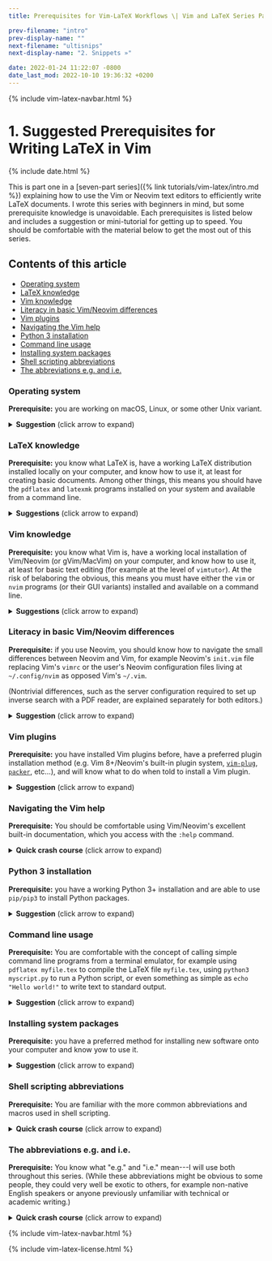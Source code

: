 ```yaml
---
title: Prerequisites for Vim-LaTeX Workflows \| Vim and LaTeX Series Part 1

prev-filename: "intro"
prev-display-name: ""
next-filename: "ultisnips"
next-display-name: "2. Snippets »"

date: 2022-01-24 11:22:07 -0800
date_last_mod: 2022-10-10 19:36:32 +0200
---
```


{% include vim-latex-navbar.html %}

# 1. Suggested Prerequisites for Writing LaTeX in Vim

{% include date.html %}

This is part one in a [seven-part series]({% link tutorials/vim-latex/intro.md %}) explaining how to use the Vim or Neovim text editors to efficiently write LaTeX documents.
I wrote this series with beginners in mind, but some prerequisite knowledge is unavoidable.
Each prerequisites is listed below and includes a suggestion or mini-tutorial for getting up to speed.
You should be comfortable with the material below to get the most out of this series.

## Contents of this article
<!-- vim-markdown-toc GFM -->

* [Operating system](#operating-system)
* [LaTeX knowledge](#latex-knowledge)
* [Vim knowledge](#vim-knowledge)
* [Literacy in basic Vim/Neovim differences](#literacy-in-basic-vimneovim-differences)
* [Vim plugins](#vim-plugins)
* [Navigating the Vim help](#navigating-the-vim-help)
* [Python 3 installation](#python-3-installation)
* [Command line usage](#command-line-usage)
* [Installing system packages](#installing-system-packages)
* [Shell scripting abbreviations](#shell-scripting-abbreviations)
* [The abbreviations e.g. and i.e.](#the-abbreviations-eg-and-ie)

<!-- vim-markdown-toc -->

### Operating system
**Prerequisite:** you are working on macOS, Linux, or some other Unix variant.

<details>
  <summary>
  <strong>Suggestion</strong> (click arrow to expand)
  </summary>
  <p>If you use Windows, I suggest you follow along with the series as is;
  you will still find plenty of helpful techniques and ideas, and if XYZ doesn't work as expected, search the Internet for “how to use XYZ Vim/LaTeX/shell feature on Windows”.
  I do not have formal experience with Windows and cannot offer advice at the level of detail required for this series, but there should be plenty of Windows users on the Internet more knowledgeable than I am who have figured out a solution or workaround.</p>

  <p>If you use some exotic flavor of Unix, I assume you know enough of what you are doing to adapt this series’s Linux-based suggestions to your platform.</p>

</details>

### LaTeX knowledge
**Prerequisite:** you know what LaTeX is, have a working LaTeX distribution installed locally on your computer, and know how to use it, at least for creating basic documents.
Among other things, this means you should have the `pdflatex` and `latexmk` programs installed on your system and available from a command line.

<details>
  <summary>
  <strong>Suggestions</strong> (click arrow to expand)
  </summary>
  <ul>
    <li>
      <p>See the <a href="https://www.latex-project.org/get/">LaTeX project’s official installation instructions</a> for installing LaTeX on various operating systems.</p>
    </li>
    <li>
      <p>I recommend the <a href="https://www.learnlatex.org/en/">tutorial at learnlatex.org</a> as a starting point for learning LaTeX.
    Another decent option, despite the clickbait title, is <a href="https://www.overleaf.com/learn/latex/Learn_LaTeX_in_30_minutes">Overleaf’s <em>Learn LaTeX in 30 minutes</em></a>.
      Note that you can find hundreds of other LaTeX guides on the Web, but this can be just as overwhelming as it is helpful.
      Be wary of poorly written or non-comprehensive tutorials, of which there are unfortunately plenty.
      The <a href="https://www.latex-project.org/help/links/">LaTeX project’s list of helpful links</a> is a good place to find high-quality documentation and tutorials.</p>
    </li>
  </ul>
</details>

### Vim knowledge
**Prerequisite:** you know what Vim is, have a working local installation of Vim/Neovim (or gVim/MacVim) on your computer, and know how to use it, at least for basic text editing (for example at the level of `vimtutor`).
At the risk of belaboring the obvious, this means you must have either the `vim` or `nvim` programs (or their GUI variants) installed and available on a command line.

<details>
  <summary>
  <strong>Suggestions</strong> (click arrow to expand)
  </summary>
  <ul>
    <li>Installation: Vim should come installed on most of the Unix-based systems this series is written for.
      Unfortunately the <a href="https://github.com/vim/vim#installation">official instructions for installing Vim</a> aren’t particularly inviting to beginners;
      for installation I suggest <a href="https://formulae.brew.sh/formula/vim">using Homebrew</a> on macOS or consulting your distribution’s package manager on Linux.</li>
    <li>
      <p>And here are the <a href="https://github.com/neovim/neovim/wiki/Installing-Neovim">official instructions for installing Neovim</a> (which are much friendlier to beginners than Vim’s instructions).
      <em>If you are choosing between Vim and Neovim specifically for the purpose of this series, I encourage you to choose Neovim</em>: connecting Neovim to your PDF reader will be easier because of Neovim’s implementation of the remote procedure call protocol.</p>
    </li>
    <li>To get started with Vim/Neovim, try the interactive Vim tutorial (usually called the “Vim tutor”) that ships with Vim.
  You access the Vim tutor differently depending on your choice of Vim and Neovim.
      <ul>
        <li>If you have Vim (or gVim or MacVim) installed: open a terminal emulator and enter <code class="language-plaintext highlighter-rouge">vimtutor</code>.</li>
        <li>If you have Neovim installed: open Neovim by typing <code class="language-plaintext highlighter-rouge">nvim</code> in a terminal.
  Then, from inside Neovim, type <code class="language-plaintext highlighter-rouge">:Tutor</code> and press the Enter key to open the Vim tutor.</li>
      </ul>

      <p>After (or in place of) the Vim tutor, consider reading through <a href="https://github.com/iggredible/Learn-Vim">Learn Vim the Smart Way</a>.</p>
    </li>
  </ul>
</details>

### Literacy in basic Vim/Neovim differences
**Prerequisite:** if you use Neovim, you should know how to navigate the small differences between Neovim and Vim, for example Neovim's `init.vim` file replacing Vim's `vimrc` or the user's Neovim configuration files living at `~/.config/nvim` as opposed Vim's `~/.vim`.

(Nontrivial differences, such as the server configuration required to set up inverse search with a PDF reader, are explained separately for both editors.)

<details>
  <summary>
  <strong>Suggestion</strong> (click arrow to expand)
  </summary>
  <p>Read through Neovim’s <code class="language-plaintext highlighter-rouge">:help vim-differences</code> or <a href="https://neovim.io/doc/user/vim_diff.html">read the equivalent online version</a>.</p>
</details>

### Vim plugins
**Prerequisite:** you have installed Vim plugins before,
have a preferred plugin installation method (e.g. Vim 8+/Neovim's built-in plugin system, [`vim-plug`](https://github.com/junegunn/vim-plug), [`packer`](https://github.com/wbthomason/packer.nvim), etc...),
and will know what to do when told to install a Vim plugin.

<details>
  <summary>
  <strong>Suggestion</strong> (click arrow to expand)
  </summary>
  <ul>
    <li>
      <p>For most users, I suggest using the well-regarded <a href="https://github.com/junegunn/vim-plug">Vim-Plug plugin</a> to manage your plugins (yes, this is a plugin that manages other plugins).
      The <a href="https://github.com/junegunn/vim-plug">Vim-Plug GitHub page</a> contains everything you need to get started.</p>
    </li>
    <li>
      <p>If you prefer to manage your plugins manually, without third-party tools, use Vim/Neovim’s built-in plugin management system.
  The relevant documentation lives at <code class="language-plaintext highlighter-rouge">:help packages</code> but is unnecessarily complicated for a beginner’s purposes.
  When getting started with the built-in plugin system, it is enough to perform the following:</p>
      <ol>
        <li>Create the folder <code class="language-plaintext highlighter-rouge">pack</code> inside your root Vim configuration folder (i.e. create <code class="language-plaintext highlighter-rouge">~/.vim/pack/</code> if using Vim and <code class="language-plaintext highlighter-rouge">~/.config/nvim/pack/</code> if using Neovim).</li>
        <li>Inside <code class="language-plaintext highlighter-rouge">pack/</code>, create an arbitrary number of directories used to organize your plugins by category (e.g. create <code class="language-plaintext highlighter-rouge">pack/global/</code>, <code class="language-plaintext highlighter-rouge">pack/file-specific/</code>, etc.).
           These names can be anything you like and give you the freedom to organize your plugins as you see fit.
           You probably just want to start with one plugin directory, e.g. <code class="language-plaintext highlighter-rouge">pack/plugins/</code>, and create more if needed as you plugin collection grows.</li>
        <li>Inside each of the just-created organizational directories, create a directory named <code class="language-plaintext highlighter-rouge">start/</code> (you will end up with e.g. <code class="language-plaintext highlighter-rouge">pack/plugins/start/</code>).</li>
        <li>Clone a plugin repository from GitHub into a <code class="language-plaintext highlighter-rouge">start/</code> directory.</li>
      </ol>

      <p>Since that might sound abstract, an example shell session used to install the <a href="https://github.com/lervag/vimtex">VimTeX</a>, <a href="https://github.com/SirVer/ultisnips">UltiSnips</a>, and <a href="https://github.com/tpope/vim-dispatch">Vim-Dispatch</a> plugins (all used later in this series) using Vim/Neovim’s built-in plugin system would look like this:</p>
      <div class="language-sh highlighter-rouge"><div class="highlight"><pre class="highlight"><code><span class="c"># Change directories to the root Vim config directory</span>
  <span class="nb">cd</span> ~/.vim         <span class="c"># for Vim</span>
  <span class="nb">cd</span> ~/.config/nvim  <span class="c"># for Neovim</span>

  <span class="c"># Create the required package directory structure</span>
  <span class="nb">mkdir</span> <span class="nt">-p</span> pack/plugins/start
  <span class="nb">cd </span>pack/plugins/start

  <span class="c"># Clone the plugins' GitHub repos from inside `start/`</span>
  git clone https://github.com/lervag/vimtex
  git clone https://github.com/SirVer/ultisnips
  git clone https://github.com/tpope/vim-dispatch
  </code></pre></div>    </div>
      <p>For orientation, the resulting file structure would be:</p>
      <div class="language-sh highlighter-rouge"><div class="highlight"><pre class="highlight"><code>~/.vim/
  └── pack/
      └── plugins/
          └── start/
              ├── vimtex/
              ├── ultisnips/
              └── vim-dispatch/
  </code></pre></div>    </div>
      <p>The VimTeX, UltiSnips, and Vim-Dispatch plugins would then automatically load whenever Vim starts up.</p>

      <p>If you install a plugin manually, its documentation will not be automatically available with Vim’s <code class="language-plaintext highlighter-rouge">:help</code> command.
  To generate the plugin documentation, first ensure the plugin has a <code class="language-plaintext highlighter-rouge">doc</code> directory, which is where documentation should be stored.
  If a plugin <code class="language-plaintext highlighter-rouge">doc</code> directory exists, you can generate its documentation with the Vim command</p>
      <div class="language-vim highlighter-rouge"><div class="highlight"><pre class="highlight"><code><span class="p">:</span><span class="k">helptags</span> <span class="sr">/path/</span><span class="k">to</span><span class="sr">/plugin/</span>doc
  </code></pre></div>    </div>
      <p>You can also just use <code class="language-plaintext highlighter-rouge">:helptags ALL</code> to generate documentation for all plugins with a <code class="language-plaintext highlighter-rouge">doc</code> directory;
    see <code class="language-plaintext highlighter-rouge">:help helptags</code> for background.</p>
    </li>
  </ul>
</details>

### Navigating the Vim help
**Prerequisite:** You should be comfortable using Vim/Neovim's excellent built-in documentation, which you access with the `:help` command.

<details>
  <summary>
  <strong>Quick crash course</strong> (click arrow to expand)
  </summary>

  <p>The Vim documentation is hyperlinked, and if you have syntax highlighting enabled, clickable hyperlinks to help chapters and sections should be clearly highlighted.
  The following two key combinations are your friend:</p>

  <ul>
  <li>Press <code class="language-plaintext highlighter-rouge">&lt;Ctrl&gt;]</code> (i.e. the control key and the right square bracket) with your cursor over a highlighted documentation section to jump to that section</li>
  <li>Press <code class="language-plaintext highlighter-rouge">&lt;Ctrl&gt;o</code> (the control key and the lowercase <code class="language-plaintext highlighter-rouge">o</code>) to jump backward through your navigation history (e.g. to return to your original position before pressing <code class="language-plaintext highlighter-rouge">&lt;Ctrl&gt;]</code>)</li>
  </ul>

  <p>For more information, read <code class="language-plaintext highlighter-rouge">:help 01.1</code>, which explains the basics of the Vim documentation, and <code class="language-plaintext highlighter-rouge">:help notation</code>, which explains the notation used in the Vim documentation</p>

</details>

### Python 3 installation
**Prerequisite:** you have a working Python 3+ installation and are able to use `pip/pip3` to install Python packages.

<details>
  <summary>
  <strong>Suggestion</strong> (click arrow to expand)
  </summary>

  <p>I suggest installing Python using your distribution's package manager on Linux and using Homebrew on macOS.
  Both of these options should give you a reliable, up-to-date version of Python that includes <code class="language-plaintext highlighter-rouge">pip</code>.
  If you discover that you have multiple, conflicting installations of Python on your system (this is risk on macOS in particular, which ships an outdated version by default), refer to one of the many guides on the Internet for cleaning up a Python 3 installation on your operating system.</p>

  <p>In any case, you should end up with the <code class="language-plaintext highlighter-rouge">python</code>/<code class="language-plaintext highlighter-rouge">python3</code> and <code class="language-plaintext highlighter-rouge">pip</code>/<code class="language-plaintext highlighter-rouge">pip3</code> commands available from a command line.</p>
</details>

### Command line usage
**Prerequisite:** You are comfortable with the concept of calling simple command line programs from a terminal emulator, for example using `pdflatex myfile.tex` to compile the LaTeX file `myfile.tex`, using `python3 myscript.py` to run a Python script, or even something as simple as `echo "Hello world!"` to write text to standard output.

<details>
  <summary>
  <strong>Suggestion</strong> (click arrow to expand)
  </summary>
  <p>I tentatively assume that someone interested in using a command line editor like Vim is already familiar with the command line.
  But in case you need practice, search YouTube for one of the many guides on getting started with the command line.</p>
</details>

### Installing system packages
**Prerequisite:** you have a preferred method for installing new software onto your computer and know yow to use it.

<details>
  <summary>
  <strong>Suggestion</strong> (click arrow to expand)
  </summary>
  <p>Use your distribution’s package manager on Linux and the <a href="https://brew.sh/">Homebrew package manager</a> on macOS.</p>
</details>

### Shell scripting abbreviations
**Prerequisite:** You are familiar with the more common abbreviations and macros used in shell scripting.

<details>
  <summary>
  <strong>Quick crash course</strong> (click arrow to expand)
  </summary>
  <p>The abbreviations you should know for this series are:</p>
  <ul>
    <li><code class="language-plaintext highlighter-rouge">~</code> (the tilde) is shorthand for the home directory</li>
    <li><code class="language-plaintext highlighter-rouge">.</code> is shorthand for the current working directory</li>
    <li><code class="language-plaintext highlighter-rouge">..</code> is shorthand for one directory above the current working directory</li>
    <li><code class="language-plaintext highlighter-rouge">*</code> is the match-all wildcard character used in <a href="https://en.wikipedia.org/wiki/Glob_(programming)">glob patterns</a>.</li>
  </ul>
</details>

### The abbreviations e.g. and i.e.
**Prerequisite:** You know what "e.g." and "i.e." mean---I will use both throughout this series.
(While these abbreviations might be obvious to some people, they could very well be exotic to others, for example non-native English speakers or anyone previously unfamiliar with technical or academic writing.)

<details>
  <summary>
  <strong>Quick crash course</strong> (click arrow to expand)
  </summary>
  <ul>
    <li>
      <p>“e.g.” means “for example”; it is an abbreviation of the Latin phrase <em>exemplī grātiā</em>, which means “for the sake of an example”.
  For more information consult <a href="https://en.wiktionary.org/wiki/e.g.">Wiktionary</a> or the Internet.</p>

      <p>Example:</p>
      <blockquote>
        <p>The VimTeX function <code class="language-plaintext highlighter-rouge">vimtex#syntax#in_mathzone()</code> returns <code class="language-plaintext highlighter-rouge">1</code> if the cursor is inside a LaTeX math zone (<strong>e.g.</strong> inside an <code class="language-plaintext highlighter-rouge">equation</code> environment or between inline math <code class="language-plaintext highlighter-rouge">$ $</code> symbols) and <code class="language-plaintext highlighter-rouge">0</code> otherwise.</p>
      </blockquote>

      <p>Equivalent meaning, using “for example”:</p>
      <blockquote>
        <p>The VimTeX function <code class="language-plaintext highlighter-rouge">vimtex#syntax#in_mathzone()</code> returns <code class="language-plaintext highlighter-rouge">1</code> if the cursor is inside a LaTeX math zone (<strong>for example</strong> inside an <code class="language-plaintext highlighter-rouge">equation</code> environment or between inline math <code class="language-plaintext highlighter-rouge">$ $</code> symbols) and <code class="language-plaintext highlighter-rouge">0</code> otherwise.</p>
      </blockquote>
    </li>
    <li>
      <p>“i.e.” means “that is” and is usually used as a clarification of a previous statement; it is an abbreviation of the Latin phrase <em>id est</em>, which, surprise surprise, means “that is”.
  For more information consult <a href="https://en.wiktionary.org/wiki/i.e.">Wiktionary</a> or search the Internet.</p>

      <p>Example:</p>
      <blockquote>
        <p>The VimTeX shortcuts <code class="language-plaintext highlighter-rouge">[*</code> and <code class="language-plaintext highlighter-rouge">]*</code> let you move between the boundaries of LaTeX comments (<strong>i.e.</strong> any text beginning with <code class="language-plaintext highlighter-rouge">%</code>)</p>
      </blockquote>

      <p>Equivalent meaning, using “that is”:</p>
      <blockquote>
        <p>The VimTeX shortcuts <code class="language-plaintext highlighter-rouge">[*</code> and <code class="language-plaintext highlighter-rouge">]*</code> let you move between the boundaries of LaTeX comments (<strong>that is</strong> any text beginning with <code class="language-plaintext highlighter-rouge">%</code>)</p>
      </blockquote>
    </li>
  </ul>

  <p>Probably thanks to their conciseness, “e.g.” and “i.e.” commonly appear in technical and academic writing;
they look weird the first time you see them, but you quickly get used to and come to appreciate them.</p>
</details>

{% include vim-latex-navbar.html %}

{% include vim-latex-license.html %}

